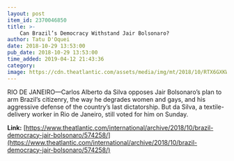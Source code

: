```yaml
---
layout: post
item_id: 2370046850
title: >-
    Can Brazil’s Democracy Withstand Jair Bolsonaro?
author: Tatu D'Oquei
date: 2018-10-29 13:53:00
pub_date: 2018-10-29 13:53:00
time_added: 2019-04-12 21:43:36
category: 
image: https://cdn.theatlantic.com/assets/media/img/mt/2018/10/RTX6GXKW/facebook.jpg?1540819839
---
```


RIO DE JANEIRO—Carlos Alberto da Silva opposes Jair Bolsonaro’s plan to arm Brazil’s citizenry, the way he degrades women and gays, and his aggressive defense of the country’s last dictatorship. But da Silva, a textile-delivery worker in Rio de Janeiro, still voted for him on Sunday.

**Link:** [https://www.theatlantic.com/international/archive/2018/10/brazil-democracy-jair-bolsonaro/574258/](https://www.theatlantic.com/international/archive/2018/10/brazil-democracy-jair-bolsonaro/574258/)

